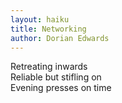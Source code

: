 ```yaml
---
layout: haiku
title: Networking
author: Dorian Edwards
---
```


Retreating inwards<br>
Reliable but stifling on<br>
Evening presses on time<br>
